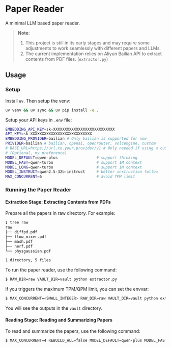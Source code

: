 # Paper Reader

A minimal LLM based paper reader.

> **Note**:
> 
> 1. This project is still in its early stages and may require some adjustments to work seamlessly with different papers and LLMs.
> 2. The current implementation relies on Aliyun Bailian API to extract contents from PDF files. (`extractor.py`)

## Usage

### Setup

Install `uv`. Then setup the venv:

```bash
uv venv && uv sync && uv pip install -e .
```

Setup your API keys in `.env` file:

```sh
EMBEDDING_API_KEY=sk-XXXXXXXXXXXXXXXXXXXXXXXXXXX
API_KEY=sk-XXXXXXXXXXXXXXXXXXXXXXXXXXX
EMBEDDING_PROVIDER=bailian # Only bailian is supported for now
PRIVIDER=bailian # bailian, openai, openrouter, volcengine, custom
# BASE_URL=https://url.to.your.provider/v1 # Only needed if using a custom provider
# (Optional, my preference)
MODEL_DEFAULT=qwen-plus                 # support thinking
MODEL_FAST=qwen-turbo                   # support 1M context
MODEL_LONG=qwen-turbo                   # support 1M context
MODEL_INSTRUCT=qwen2.5-32b-instruct     # better instruction follow
MAX_CONCURRENT=6                        # avoid TPM limit
```

### Running the Paper Reader

#### Extraction Stage: Extracting Contents from PDFs

Prepare all the papers in raw directory. For example:
```sh
❯ tree raw
raw
├── diffpd.pdf
├── flow_mixer.pdf
├── mash.pdf
├── nerf.pdf
└── physgaussian.pdf

1 directory, 5 files
```

To run the paper reader, use the following command:

```sh
$ RAW_DIR=raw VAULT_DIR=vault python extractor.py
```

If you triggers the maximum TPM/QPM limit, you can set the envvar:

```sh
$ MAX_CONCURRENT=<SMALL_INTEGER> RAW_DIR=raw VAULT_DIR=vault python extractor.py
```

You will see the outputs in the `vault` directory.

#### Reading Stage: Reading and Summarizing Papers

To read and summarize the papers, use the following command:

```sh
$ MAX_CONCURRENT=4 REBUILD_ALL=false MODEL_DEFAULT=qwen-plus MODEL_FAST=qwen-turbo MODEL_INSTRUCT=qwen2.5-32b-instruct python main.py
```
